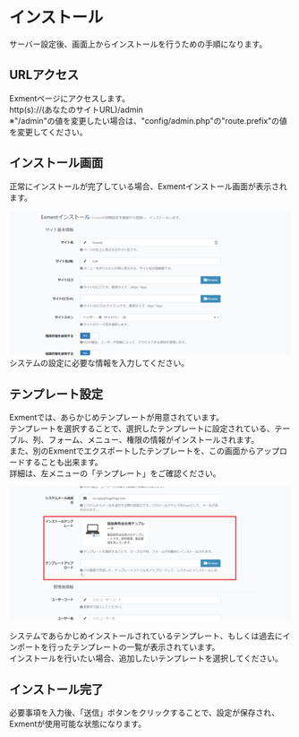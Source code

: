 # インストール
サーバー設定後、画面上からインストールを行うための手順になります。

## URLアクセス
Exmentページにアクセスします。  
http(s)://(あなたのサイトURL)/admin  
※"/admin"の値を変更したい場合は、"config/admin.php"の"route.prefix"の値を変更してください。

## インストール画面
正常にインストールが完了している場合、Exmentインストール画面が表示されます。

![インストール画面](img/install/install1.png)
システムの設定に必要な情報を入力してください。

## テンプレート設定
Exmentでは、あらかじめテンプレートが用意されています。  
テンプレートを選択することで、選択したテンプレートに設定されている、テーブル、列、フォーム、メニュー、権限の情報がインストールされます。  
また、別のExmentでエクスポートしたテンプレートを、この画面からアップロードすることも出来ます。  
詳細は、左メニューの「テンプレート」をご確認ください。

![インストール画面_テンプレート](img/install/install_template.png)

システムであらかじめインストールされているテンプレート、もしくは過去にインポートを行ったテンプレートの一覧が表示されています。  
インストールを行いたい場合、追加したいテンプレートを選択してください。  

## インストール完了
必要事項を入力後、「送信」ボタンをクリックすることで、設定が保存され、Exmentが使用可能な状態になります。